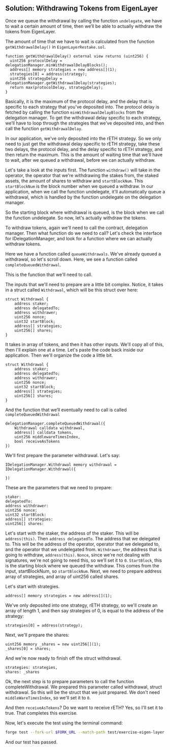 ## Solution: Withdrawing Tokens from EigenLayer

Once we queue the withdrawal by calling the function `undelegate`, we have to wait a certain amount of time, then we’ll be able to actually withdraw the tokens from EigenLayer.

The amount of time that we have to wait is calculated from the function `getWithdrawalDelay()` in `EigenLayerRestake.sol`.

```solidity
function getWithdrawalDelay() external view returns (uint256) {
  uint256 protocolDelay = delegationManager.minWithdrawalDelayBlocks();
  address[] memory strategies = new address[](1);
  strategies[0] = address(strategy);
  uint256 strategyDelay = delegationManager.getWithdrawalDelay(strategies);
  return max(protocolDelay, strategyDelay);
}
```

Basically, it is the maximum of the protocol delay, and the delay that is specific to each strategy that you've deposited into. The protocol delay is fetched by calling the function `minWithdrawalDelayBlocks` from the delegation manager.
To get the withdrawal delay specific to each strategy, we’ll have to loop through the strategies that we've deposited into, and then call the function `getWithdrawalDelay`.

In our application, we've only deposited into the rETH strategy. So we only need to just get the withdrawal delay specific to rETH strategy, take these two delays, the protocol delay, and the delay specific to rETH strategy, and then return the maximum. This is the amount of waiting time that we'll have to wait, after we queued a withdrawal, before we can actually withdraw.

Let's take a look at the inputs first. The function `withdraw()` will take in the operator, the operator that we're withdrawing the stakes from, the staked assets, the amount of shares to withdraw and `startBlockNum`. This `startBlockNum` is the block number when we queued a withdraw. In our application, when we call the function undelegate, it'll automatically queue a withdrawal, which is handled by the function undelegate on the delegation manager.

So the starting block where withdrawal is queued, is the block when we call the function undelegate. So now, let's actually withdraw the tokens.

To withdraw tokens, again we'll need to call the contract, delegation manager. Then what function do we need to call? Let's check the interface for IDelegationManager, and look for a function where we can actually withdraw tokens.

Here we have a function called `queueWithdrawals`. We've already queued a withdrawal, so let's scroll down. Here, we see a function called `completeQueuedWithdrawal`.

This is the function that we'll need to call.

The inputs that we'll need to prepare are a little bit complex. Notice, it takes in a struct called `Withdrawal`, which will be this struct over here:

```solidity
struct Withdrawal {
    address staker;
    address delegatedTo;
    address withdrawer;
    uint256 nonce;
    uint32 startBlock;
    address[] strategies;
    uint256[] shares;
}
```

It takes in array of tokens, and then it has other inputs. We'll copy all of this, then I'll explain one at a time. Let's paste the code back inside our application. Then we'll organize the code a little bit.

```solidity
struct Withdrawal {
    address staker;
    address delegatedTo;
    address withdrawer;
    uint256 nonce;
    uint32 startBlock;
    address[] strategies;
    uint256[] shares;
}
```

And the function that we’ll eventually need to call is called `completeQueuedWithdrawal`

```solidity
delegationManager.completeQueuedWithdrawal({
    Withdrawal calldata withdrawal,
    address[] calldata tokens,
    uint256 middlewareTimesIndex,
    bool receiveAsTokens
})
```

We'll first prepare the parameter withdrawal. Let's say:

```solidity
IDelegationManager.Withdrawal memory withdrawal = IDelegationManager.Withdrawal({

})
```

These are the parameters that we need to prepare:

```solidity
staker:
delegatedTo:
address withdrawer:
uint256 nonce:
uint32 startBlock:
address[] strategies:
uint256[] shares:
```

Let's start with the staker, the address of the staker. This will be `address(this)`. Then `address delegatedTo`.
The address that we delegated to. This will be the address of the operator, operator that we delegated to, and the operator that we undelegated from. `Withdrawer`, the address that is going to withdraw, `address(this)`. `Nonce`, since we're not dealing with signatures, we're not going to need this, so we’ll set it to `0`. `StartBlock`, this is the starting block where we queued the withdraw. This comes from the input, startBlockNum, so `startBlockNum`.
Next, we need to prepare address array of strategies, and array of uint256 called shares.

Let's start with strategies.

```solidity
address[] memory strategies = new address[](1);
```

We've only deposited into one strategy, rETH strategy, so we'll create an array of length 1, and then say strategies of 0, is equal to the address of the strategy:

```solidity
strategies[0] = address(strategy);
```

Next, we'll prepare the shares:

```solidity
uint256 memory _shares = new uint256[](1);
_shares[0] = shares;
```

And we're now ready to finish off the struct withdrawal.

```solidity
strategies: strategies,
shares: _shares
```

Ok, the next step is to prepare parameters to call the function completeWithdrawal. We prepared this parameter called withdrawal, struct withdrawal. So this will be the struct that we just prepared.
We don't need `middleWareTimesIndex`, so we'll set it to `0`.

And then `receiveAsTokens`? Do we want to receive rETH? Yes, so I'll set it to true. That completes this exercise.

Now, let's execute the test using the terminal command:

```bash
forge test --fork-url $FORK_URL --match-path test/exercise-eigen-layer.sol --match-test test_withdraw -vvv
```

And our test has passed.
